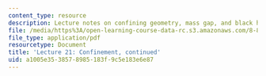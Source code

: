 ```yaml
---
content_type: resource
description: Lecture notes on confining geometry, mass gap, and black hole mechanics.
file: /media/https%3A/open-learning-course-data-rc.s3.amazonaws.com/8-821-string-theory-fall-2008/a1005e3538578985183f9c5e183e6e87_lecture21.pdf
file_type: application/pdf
resourcetype: Document
title: 'Lecture 21: Confinement, continued'
uid: a1005e35-3857-8985-183f-9c5e183e6e87
---
```

